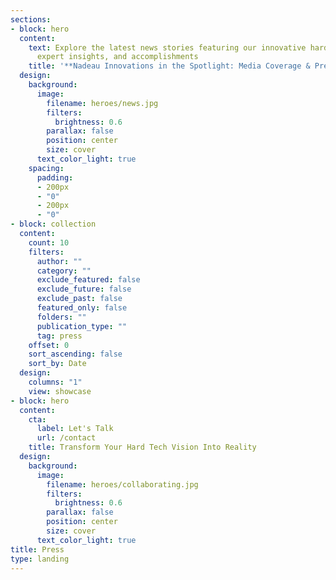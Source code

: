 ```yaml
---
sections:
- block: hero
  content:
    text: Explore the latest news stories featuring our innovative hard tech solutions,
      expert insights, and accomplishments
    title: '**Nadeau Innovations in the Spotlight: Media Coverage & Press Releases**'
  design:
    background:
      image:
        filename: heroes/news.jpg
        filters:
          brightness: 0.6
        parallax: false
        position: center
        size: cover
      text_color_light: true
    spacing:
      padding:
      - 200px
      - "0"
      - 200px
      - "0"
- block: collection
  content:
    count: 10
    filters:
      author: ""
      category: ""
      exclude_featured: false
      exclude_future: false
      exclude_past: false
      featured_only: false
      folders: ""
      publication_type: ""
      tag: press
    offset: 0
    sort_ascending: false
    sort_by: Date
  design:
    columns: "1"
    view: showcase
- block: hero
  content:
    cta:
      label: Let's Talk
      url: /contact
    title: Transform Your Hard Tech Vision Into Reality
  design:
    background:
      image:
        filename: heroes/collaborating.jpg
        filters:
          brightness: 0.6
        parallax: false
        position: center
        size: cover
      text_color_light: true
title: Press
type: landing
---
```

